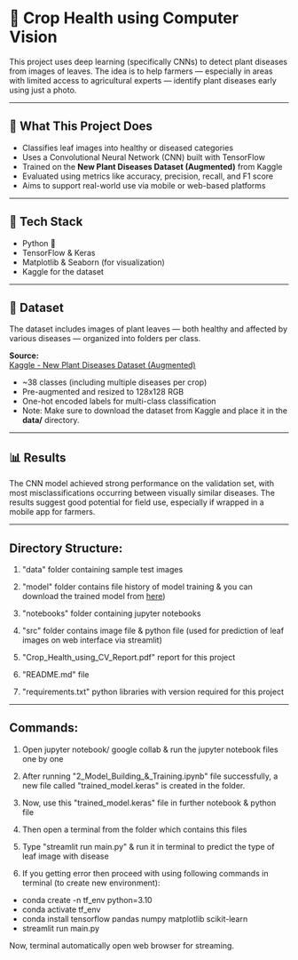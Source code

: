 # 🌿 Crop Health using Computer Vision

This project uses deep learning (specifically CNNs) to detect plant diseases from images of leaves. The idea is to help farmers — especially in areas with limited access to agricultural experts — identify plant diseases early using just a photo.

---

## 🚀 What This Project Does

- Classifies leaf images into healthy or diseased categories  
- Uses a Convolutional Neural Network (CNN) built with TensorFlow  
- Trained on the **New Plant Diseases Dataset (Augmented)** from Kaggle  
- Evaluated using metrics like accuracy, precision, recall, and F1 score  
- Aims to support real-world use via mobile or web-based platforms  

---

## 🧠 Tech Stack

- Python 🐍  
- TensorFlow & Keras  
- Matplotlib & Seaborn (for visualization)  
- Kaggle for the dataset  

---

## 📁 Dataset

The dataset includes images of plant leaves — both healthy and affected by various diseases — organized into folders per class.

**Source:**  
[Kaggle - New Plant Diseases Dataset (Augmented)](https://www.kaggle.com/datasets/vipoooool/new-plant-diseases-dataset)

- ~38 classes (including multiple diseases per crop)  
- Pre-augmented and resized to 128x128 RGB  
- One-hot encoded labels for multi-class classification
- Note: Make sure to download the dataset from Kaggle and place it in the **data/** directory.

---

## 📊 Results

The CNN model achieved strong performance on the validation set, with most misclassifications occurring between visually similar diseases. The results suggest good potential for field use, especially if wrapped in a mobile app for farmers.

---

## Directory Structure:

1. "data" folder containing sample test images

2. "model" folder contains file history of model training & you can download the trained model from [here](https://huggingface.co/vishalsai0234/trained_model.keras/blob/main/trained_model.keras))

3. "notebooks" folder containing jupyter notebooks

4. "src" folder contains image file & python file (used for prediction of leaf images on web interface via streamlit)

5. "Crop_Health_using_CV_Report.pdf" report for this project

6. "README.md" file

7. "requirements.txt" python libraries with version required for this project

---

## Commands:

1. Open jupyter notebook/ google collab & run the jupyter notebook files one by one

2. After running "2_Model_Building_&_Training.ipynb" file successfully, a new file called "trained_model.keras" is created in the folder.

3. Now, use this "trained_model.keras" file in further notebook & python file

4. Then open a terminal from the folder which contains this files

5. Type "streamlit run main.py" & run it in terminal to predict the type of leaf image with disease

6. If you getting error then proceed with using following commands in terminal (to create new environment):
  - conda create -n tf_env python=3.10
  - conda activate tf_env
  - conda install tensorflow pandas numpy matplotlib scikit-learn
  - streamlit run main.py

Now, terminal automatically open web browser for streaming.




